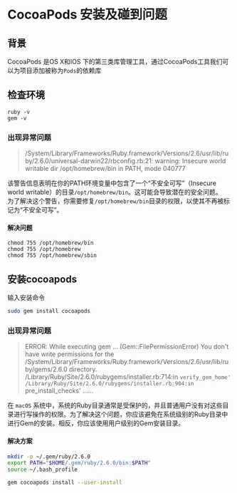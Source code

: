# CocoaPods 安装及碰到问题

## 背景
CocoaPods 是OS X和IOS 下的第三类库管理工具，通过CocoaPods工具我们可以为项目添加被称为`Pods`的依赖库  

## 检查环境
```
ruby -v
gem -v
```
### 出现异常问题
> /System/Library/Frameworks/Ruby.framework/Versions/2.6/usr/lib/ruby/2.6.0/universal-darwin22/rbconfig.rb:21: warning: Insecure world writable dir /opt/homebrew/bin in PATH, mode 040777  
  
该警告信息表明在你的PATH环境变量中包含了一个“不安全可写”（Insecure world writable）的目录`/opt/homebrew/bin`。这可能会导致潜在的安全问题。  
为了解决这个警告，你需要修复`/opt/homebrew/bin`目录的权限，以使其不再被标记为“不安全可写”。  
#### 解决问题
```
chmod 755 /opt/homebrew/bin
chmod 755 /opt/homebrew
chmod 755 /opt/homebrew/sbin
```

## 安装cocoapods
输入安装命令
```sh
sudo gem install cocoapods
```
### 出现异常问题
>ERROR:  While executing gem ... (Gem::FilePermissionError)
    You don't have write permissions for the /System/Library/Frameworks/Ruby.framework/Versions/2.6/usr/lib/ruby/gems/2.6.0 directory.
        /Library/Ruby/Site/2.6.0/rubygems/installer.rb:714:in `verify_gem_home'
        /Library/Ruby/Site/2.6.0/rubygems/installer.rb:904:in `pre_install_checks'
        ……  
  
在 `macOS` 系统中，系统的Ruby目录通常是受保护的，并且普通用户没有对这些目录进行写操作的权限。为了解决这个问题，你应该避免在系统级别的Ruby目录中进行Gem的安装。相反，你应该使用用户级别的Gem安装目录。
#### 解决方案
```sh
mkdir -p ~/.gem/ruby/2.6.0
export PATH="$HOME/.gem/ruby/2.6.0/bin:$PATH"
source ~/.bash_profile
```
```sh
gem cocoapods install --user-install
```
